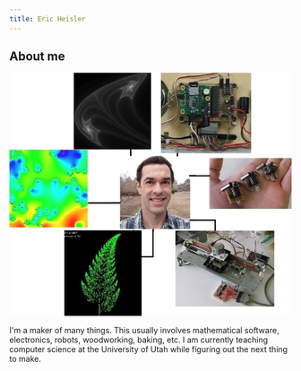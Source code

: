 ```yaml
---
title: Eric Heisler
---
```


## About me

![](images/aboutpic.JPG)

I'm a maker of many things. This usually involves mathematical software, electronics, robots, woodworking, baking, etc. I am currently teaching computer science at the University of Utah while figuring out the next thing to make.